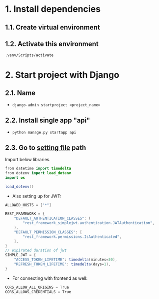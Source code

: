 # 1. Install dependencies

## 1.1. Create virtual environment

## 1.2. Activate this environment
`.venv/Scripts/activate`

# 2. Start project with Django
## 2.1. Name
- ```django-admin startproject <project_name>```
## 2.2. Install single app "api"
- `python manage.py startapp api`
## 2.3. Go to [setting file](backend_django\backend_django\settings.py) path
Import below libraries.
```java
from datetime import timedelta
from dotenv import load_dotenv
import os

load_dotenv()
```

- Also setting up for JWT:

```java
ALLOWED_HOSTS = ["*"]

REST_FRAMEWORK = {
    "DEFAULT_AUTHENTICATION_CLASSES": (
        "rest_framework_simplejwt.authentication.JWTAuthentication",
    ),
    "DEFAULT_PERMISSION_CLASSES": [
        "rest_framework.permissions.IsAuthenticated",
    ],
}
// expirated duration of jwt
SIMPLE_JWT = {
    "ACCESS_TOKEN_LIFETIME": timedelta(minutes=30),
    "REFRESH_TOKEN_LIFETIME": timedelta(days=1),
}
```

- For connecting with frontend as well:
```java
CORS_ALLOW_ALL_ORIGINS = True
CORS_ALLOWS_CREDENTIALS = True
```
